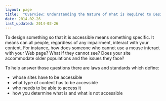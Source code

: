 ```yaml
---
layout: page
title:  "Overview: Understanding the Nature of What is Required to Design Accessibly"
date: 2014-02-26
last_updated: 2014-02-26
---
```


To design something so that it is accessible means something specific. It means can all people, regardless of any impairment, interact with your content. For instance, how does someone who cannot use a mouse interact with your Web page? What if they cannot see? Does your site accommodate older populations and the issues they face?

To help answer those questions there are laws and standards which define:

-   whose sites have to be accessible
-   what type of content has to be accessible
-   who needs to be able to access it
-   how you determine what is and what is not accessible

